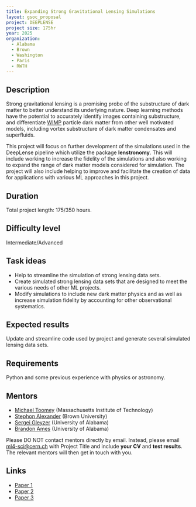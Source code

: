 ```yaml
---
title: Expanding Strong Gravitational Lensing Simulations 
layout: gsoc_proposal
project: DEEPLENSE
project size: 175hr
year: 2025
organization:
  - Alabama
  - Brown
  - Washington
  - Paris
  - RWTH
---
```


## Description
Strong gravitational lensing is a promising probe of the substructure of dark matter to better understand its underlying nature. Deep learning methods have the potential to accurately identify images containing substructure, and differentiate [WIMP](https://en.wikipedia.org/wiki/Weakly_interacting_massive_particles) particle dark matter from other well motivated models, including vortex substructure of dark matter condensates and superfluids.

This project will focus on further development of the simulations used in the DeepLense pipeline which utilize the package __lenstronomy__. This will include working to increase the fidelity of the simulations and also working to expand the range of dark matter models considered for simulation. The project will also include helping to improve and facilitate the creation of data for applications with various ML approaches in this project.

## Duration
Total project length: 175/350 hours.

## Difficulty level
Intermediate/Advanced

## Task ideas
* Help to streamline the simulation of strong lensing data sets.
* Create simulated strong lensing data sets that are designed to meet the various needs of other ML projects.
* Modify simulations to include new dark matter physics and as well as increase simulation fidelity by accounting for other observational systematics.

## Expected results
Update and streamline code used by project and generate several simulated lensing data sets.

## Requirements
Python and some previous experience with physics or astronomy.

<!-- ## Test
Please use this [link](https://docs.google.com/document/d/1P8SC5bh7twrWta4MD8jpn5kwEmoIAYlDd39iVWRkkq8/edit?usp=sharing) to access the test for this project. -->

## Mentors
  * [Michael Toomey](mailto:ml4-sci@cern.ch) (Massachusetts Institute of Technology)
  * [Stephon Alexander](mailto:ml4-sci@cern.ch) (Brown University)
  * [Sergei Gleyzer](mailto:ml4-sci@cern.ch) (University of Alabama)
  * [Brandon Ames](mailto:ml4-sci@cern.ch) (University of Alabama)

Please DO NOT contact mentors directly by email. Instead, please email [ml4-sci@cern.ch](mailto:ml4-sci@cern.ch) with Project Title and include **your CV** and **test results**. The relevant mentors will then get in touch with you. 


## Links
  * [Paper 1](https://arxiv.org/abs/2008.12731)
  * [Paper 2](https://arxiv.org/abs/1909.07346)
  * [Paper 3](https://arxiv.org/abs/2112.12121)

